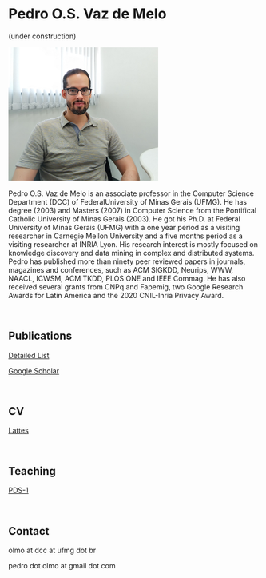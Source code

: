 # Pedro O.S. Vaz de Melo
(under construction)


<img src="./img/pedro.jpg" alt="drawing" width="300"/>

Pedro O.S. Vaz de Melo is an associate professor in the Computer Science Department (DCC) of FederalUniversity of Minas Gerais (UFMG). He has degree (2003) and Masters (2007) in Computer Science from the Pontifical Catholic University of Minas Gerais (2003). He got his Ph.D. at Federal University of Minas Gerais (UFMG) with a one year period as a visiting researcher in Carnegie Mellon University and a five months period as a visiting researcher at INRIA Lyon. His research interest is mostly focused on knowledge discovery and data mining in complex and distributed systems. Pedro has published more than ninety peer reviewed papers in journals, magazines and conferences, such as ACM SIGKDD, Neurips, WWW, NAACL, ICWSM, ACM TKDD, PLOS ONE and IEEE Commag. He has also received several grants from CNPq and Fapemig, two Google Research Awards for Latin America and the 2020 CNIL-Inria Privacy Award.

<BR>

## Publications

[Detailed List](https://pedroolmo.github.io/research/publications.html)

[Google Scholar](https://scholar.google.com/citations?user=WjS15esAAAAJ&hl=en)

<BR>


## CV
[Lattes](http://lattes.cnpq.br/3262926164579789)

<BR>

## Teaching

[PDS-1](https://pedroolmo.github.io/teaching/pds1.html)

<BR>

## Contact

olmo at dcc at ufmg dot br

pedro dot olmo at gmail dot com
